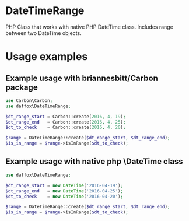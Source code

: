 # DateTimeRange
PHP Class that works with native PHP DateTime class. Includes range between two DateTime objects.

# Usage examples
## Example usage with briannesbitt/Carbon package

```php
use Carbon\Carbon;
use daffox\DateTimeRange;

$dt_range_start = Carbon::create(2016, 4, 19);
$dt_range_end   = Carbon::create(2016, 4, 25);
$dt_to_check    = Carbon::create(2016, 4, 20);

$range = DateTimeRange::create($dt_range_start, $dt_range_end);
$is_in_range = $range->isInRange($dt_to_check);
```

## Example usage with native php \DateTime class

```php
use daffox\DateTimeRange;

$dt_range_start = new DateTime('2016-04-19');
$dt_range_end   = new DateTime('2016-04-25');
$dt_to_check    = new DateTime('2016-04-20');

$range = DateTimeRange::create($dt_range_start, $dt_range_end);
$is_in_range = $range->isInRange($dt_to_check);
```
